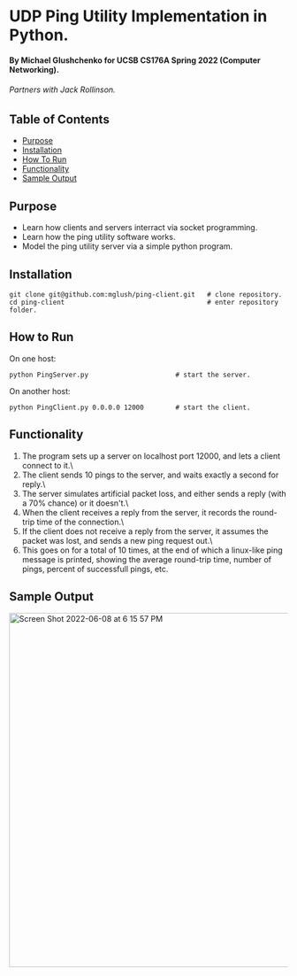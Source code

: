 # UDP Ping Utility Implementation in Python.
#### By Michael Glushchenko for UCSB CS176A Spring 2022 (Computer Networking).
###### Partners with Jack Rollinson.

## Table of Contents
* [Purpose](https://github.com/mglush/compiler-construction/blob/main/README.md#purpose)
* [Installation](https://github.com/mglush/compiler-construction/blob/main/README.md#installation)
* [How To Run](https://github.com/mglush/compiler-construction/blob/main/README.md#how-to-run)
* [Functionality](https://github.com/mglush/compiler-construction/blob/main/README.md#functionality)
* [Sample Output](https://github.com/mglush/compiler-construction/blob/main/README.md#sample-output)

## Purpose
  - Learn how clients and servers interract via socket programming.
  - Learn how the ping utility software works.
  - Model the ping utility server via a simple python program.

## Installation
~~~
git clone git@github.com:mglush/ping-client.git   # clone repository.
cd ping-client                                    # enter repository folder.
~~~

## How to Run
On one host:
~~~
python PingServer.py                      # start the server.
~~~
On another host:
~~~
python PingClient.py 0.0.0.0 12000        # start the client.
~~~

## Functionality
1) The program sets up a server on localhost port 12000, and lets a client connect to it.\
2) The client sends 10 pings to the server, and waits exactly a second for reply.\
3) The server simulates artificial packet loss, and either sends a reply (with a 70% chance) or it doesn't.\
4) When the client receives a reply from the server, it records the round-trip time of the connection.\
5) If the client does not receive a reply from the server, it assumes the packet was lost, and sends a new ping request out.\
6) This goes on for a total of 10 times, at the end of which a linux-like ping message is printed, showing the average round-trip time, number of pings, percent of successfull pings, etc.

## Sample Output
<img width="640" alt="Screen Shot 2022-06-08 at 6 15 57 PM" src="https://user-images.githubusercontent.com/59711300/172743586-e723a0a2-ab87-456a-9e25-4171e2f1f013.png">
